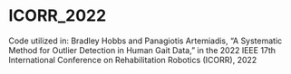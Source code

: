 # ICORR_2022
Code utilized in: Bradley Hobbs and Panagiotis Artemiadis, “A Systematic Method for Outlier Detection in Human Gait Data,” in the 2022 IEEE 17th International Conference on Rehabilitation Robotics (ICORR), 2022
